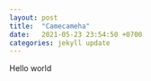 ```yaml
---
layout: post
title:  "Camecameha"
date:   2021-05-23 23:54:50 +0700
categories: jekyll update
---
```

Hello world
